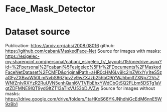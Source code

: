# Face_Mask_Detector

# Dataset source
Publication: https://arxiv.org/abs/2008.08016
github: https://github.com/cabani/MaskedFace-Net
Source for images with masks: https://esigelec-my.sharepoint.com/personal/cabani_esigelec_fr/_layouts/15/onedrive.aspx?id=%2Fpersonal%2Fcabani%5Fesigelec%5Ffr%2FDocuments%2FMaskedFaceNetDataset%2FCMFD&originalPath=aHR0cHM6Ly9lc2lnZWxlYy1teS5zaGFyZXBvaW50LmNvbS86ZjovZy9wZXJzb25hbC9jYWJhbmlfZXNpZ2VsZWNfZnIvRXYzR2RuUVN5enhQanl6VTVFbEhxYWdCbGtSQ2FLbm5DSTg1aVgtZDFMNE9IQT9ydGltZT13aTlxVU53bDJVZw
Source for images without masks: https://drive.google.com/drive/folders/1taHKxS66YKJNhdhiGcEdM6nnE5W9zBb1
